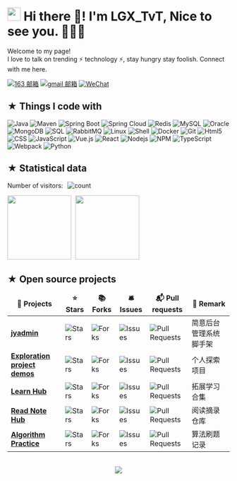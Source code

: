 <h1><img src="https://emojis.slackmojis.com/emojis/images/1531849430/4246/blob-sunglasses.gif?1531849430" width="30"/> Hi there 👋! I'm LGX_TvT, Nice to see you. 🍉🍉🍉 </h1>

<p>
Welcome to my page! </br>
I love to talk on trending ⚡ technology ⚡, stay hungry stay foolish. Connect with me here. 

[![163 邮箱](https://img.shields.io/badge/-163%20Mail-FC1F1F?style=plastic&link=mailto:find_onepiece@163.com)](mailto:linguoxiang1997@163.com)
[![gmail 邮箱](https://img.shields.io/badge/Gmail-D14836?logo=gmail&logoColor=white)](mailto:l1336037686@gmail.com)
[![WeChat](https://img.shields.io/badge/WeChat-07C160?logo=wechat&logoColor=white)]()
</p>

<h2>★ Things I code with</h2>
<p>
  <img alt="Java" src="https://img.shields.io/badge/-Java-45b8d8?style=flat-square&logo=openjdk&logoColor=white" />
  <img alt="Maven" src="https://img.shields.io/badge/-Maven-FB542B?style=flat-square&logo=apache&logoColor=white" />  
  <img alt="Spring Boot" src="https://img.shields.io/badge/-Spring_Boot-5849BE?style=flat-square&logo=spring&logoColor=white" />  
  <img alt="Spring Cloud" src="https://img.shields.io/badge/-Spring_Cloud-2088FF?style=flat-square&logo=spring&logoColor=white" />
  <img alt="Redis" src="https://img.shields.io/badge/-Redis-1a73e8?style=flat-square&logo=redis&logoColor=white" />
  <img alt="MySQL" src="https://img.shields.io/badge/-MySQL-311C87?style=flat-square&logo=mysql&logoColor=white" />
  <img alt="Oracle" src="https://img.shields.io/badge/-Oracle-764ABC?style=flat-square&logo=Oracle&logoColor=white" />
  <img alt="MongoDB" src="https://img.shields.io/badge/-MongoDB-13aa52?style=flat-square&logo=mongodb&logoColor=white" />
  <img alt="SQL" src="https://img.shields.io/badge/-SQL-ea2845?style=flat-square&logo=mysql&logoColor=white" />  
  <img alt="RabbitMQ" src="https://img.shields.io/badge/-RabbitMQ-EC4A3F?style=flat-square&logo=rabbitMQ&logoColor=white" />  
  <img alt="Linux" src="https://img.shields.io/badge/-Linux-CC6699?style=flat-square&logo=linux&logoColor=white" />
  <img alt="Shell" src="https://img.shields.io/badge/-Shell-db7092?style=flat-square&logo=shell&logoColor=white" />  
  <img alt="Docker" src="https://img.shields.io/badge/-Docker-46a2f1?style=flat-square&logo=docker&logoColor=white" />
  <img alt="Git" src="https://img.shields.io/badge/-Git-F05032?style=flat-square&logo=git&logoColor=white" />
  <img alt="Html5" src="https://img.shields.io/badge/-HTML5-E34F26?style=flat-square&logo=html5&logoColor=white" />
  <img alt="CSS" src="https://img.shields.io/badge/-Sass-E10098?style=flat-square&logo=sass&logoColor=white" />
  <img alt="JavaScript" src="https://img.shields.io/badge/-JavaScript-F9A03C?style=flat-square&logo=JavaScript&logoColor=white" />  
  <img alt="Vue.js" src="https://img.shields.io/badge/-Vue.js-B7178C?style=flat-square&logo=vue.js&logoColor=white" />
  <img alt="React" src="https://img.shields.io/badge/-React-45b8d8?style=flat-square&logo=react&logoColor=white" />
  <img alt="Nodejs" src="https://img.shields.io/badge/-Nodejs-43853d?style=flat-square&logo=Node.js&logoColor=white" />
  <img alt="NPM" src="https://img.shields.io/badge/-NPM-CB3837?style=flat-square&logo=npm&logoColor=white" />
  <img alt="TypeScript" src="https://img.shields.io/badge/-TypeScript-007ACC?style=flat-square&logo=typescript&logoColor=white" />
  <img alt="Webpack" src="https://img.shields.io/badge/-Webpack-8DD6F9?style=flat-square&logo=webpack&logoColor=white" /> 
  <img alt="Python" src="https://img.shields.io/badge/-Python-DD0031?style=flat-square&logo=python&logoColor=white" />
</p>


<!-- - 🚀 I use daily:
  [![JavaScript](https://img.shields.io/badge/JavaScript-000000?logo=JavaScript&logoColor=FFCA28)](http://www.lgxcode.top/)
  [![Vue](https://img.shields.io/badge/Vue.js-35495E?logo=vue.js&logoColor=4FC08D)](http://www.lgxcode.top/)
  [![Git](https://img.shields.io/badge/-Git-000000?logo=git&logoColor=FF7043)](http://www.lgxcode.top/)
  [![Shell](https://img.shields.io/badge/-Shell-4EC422?logo=Shell&logoColor=FF7043)](http://www.lgxcode.top/)
  [![Nginx](https://img.shields.io/badge/-Nginx-F6C915?logo=nginx&logoColor=029137)](http://www.lgxcode.top/)
  [![Webpack](https://img.shields.io/badge/-webpack-2B3A42?logo=webpack&logoColor=75AFCC)](http://www.lgxcode.top/)
  [![NPM](https://img.shields.io/badge/-NPM-2875E3?logo=npm&logoColor=029137)](http://www.lgxcode.top/)
  [![Postman](https://img.shields.io/badge/-Postman-7A1FA2?logo=postman&logoColor=FC8019)](http://www.lgxcode.top/)
  [![Docker](https://img.shields.io/badge/docker-20232A?logo=docker&logoColor=61DAFB)](http://www.lgxcode.top/)
  [![Jenkins](https://img.shields.io/badge/-Jenkins-F6C915?logo=jenkins&logoColor=F16061)](http://www.lgxcode.top/)

- 💻 I work using:
  [![Java](https://img.shields.io/badge/-Java-A80025?logo=openjdk)](http://www.lgxcode.top/)
  [![IDEA](https://img.shields.io/badge/-IDEA-007ACC?style=plastic&logo=intellijidea)](http://www.lgxcode.top/)
  [![GoLand](https://img.shields.io/badge/-GoLand-000?logo=goland&logoColor=00ACC1)](http://www.lgxcode.top/)
  [![Gitee](https://img.shields.io/badge/-Gitee-A80025?logo=gitee&logoColor=F16061)](http://www.lgxcode.top/)
  [![GitHub](https://img.shields.io/badge/-GitHub-181717?style=plastic&logo=github)](http://www.lgxcode.top/)
  [![GitLab](https://img.shields.io/badge/-GitLab-FCA121?style=plastic&logo=gitlab)](http://www.lgxcode.top/)
  [![Linux](https://img.shields.io/badge/-Linux-F16061?logo=linux&logoColor=000)](http://www.lgxcode.top/)
  [![Git Extensions](https://img.shields.io/badge/-Git%20Extensions-green?logo=git%20extensions&logoColor=DE3929)](http://www.lgxcode.top/)

- ⚙️ I also use and work:
  [![Golang](https://img.shields.io/badge/-Golang-02569B?logo=go&logoColor=00ACC1)](http://www.lgxcode.top/)
  [![React Native](https://img.shields.io/badge/React_Native-20232A?logo=react&logoColor=61DAFB)](http://www.lgxcode.top/)
  [![PostgreSQL](https://img.shields.io/badge/-PostgreSQL-336791?style=plastic&logo=postgresql)](http://www.lgxcode.top/)
  [![HTML5](https://img.shields.io/badge/-HTML5-E34F26?style=plastic&logo=html5&logoColor=white)](http://www.lgxcode.top/)
  [![CSS3](https://img.shields.io/badge/-CSS3-1572B6?style=plastic&logo=css3)](http://www.lgxcode.top/)

- 🌱 I’m currently learning:
  [![V8](https://img.shields.io/badge/-V8-3DDC84?logo=v8&logoColor=4788F4)](http://www.lgxcode.top/)
  [![Golang](https://img.shields.io/badge/-Golang-02569B?logo=go&logoColor=00ACC1)](http://www.lgxcode.top/)
  [![React Native](https://img.shields.io/badge/React_Native-20232A?logo=react&logoColor=61DAFB)](http://www.lgxcode.top/)
  [![Kubernetes](https://img.shields.io/badge/-Kubernetes-F5F5F5?logo=Kubernetes&logoColor=316CE6)](http://www.lgxcode.top/) -->



<h2>★ Statistical data</h2>
<p style="display: flex; align-items: center;">
    <span style="margin-right: 10px;">Number of visitors:</span>
    <img alt="count" src="https://profile-counter.glitch.me/1336037686/count.svg" />
</p>

<!-- [![Top Langs](https://github-readme-stats.vercel.app/api/top-langs/?username=all-smile&theme=flag-india)](https://github.com/all-smile/github-readme-stats) -->
<p>
  <span><img src="https://github-readme-stats.vercel.app/api/top-langs/?username=1336037686&layout=compact" height=145 /></span>
  <span><img src="https://github-readme-stats.vercel.app/api?username=1336037686&count_private=true&show_icons=true" height=145 style="margin-left: 5px" /></span>
</p>


<h2>★ Open source projects</h2>
<table>
  <thead align="center">
    <tr border: none;>
      <td><b>🎁 Projects</b></td>
      <td><b>⭐ Stars</b></td>
      <td><b>📚 Forks</b></td>
      <td><b>🛎 Issues</b></td>
      <td><b>📬 Pull requests</b></td>
      <td><b>🔖 Remark</b></td>
    </tr>
  </thead>
  <tbody>
    <tr>
      <td><a href="https://github.com/1336037686/jyadmin"><b>jyadmin</b></a></td>
      <td><img alt="Stars" src="https://img.shields.io/github/stars/1336037686/jyadmin?style=flat-square&labelColor=343b41"/></td>
      <td><img alt="Forks" src="https://img.shields.io/github/forks/1336037686/jyadmin?style=flat-square&labelColor=343b41"/></td>
      <td><img alt="Issues" src="https://img.shields.io/github/issues/1336037686/jyadmin?style=flat-square&labelColor=343b41"/></td>
      <td><img alt="Pull Requests" src="https://img.shields.io/github/issues-pr/1336037686/jyadmin?style=flat-square&labelColor=343b41"/></td>
      <td>简意后台管理系统脚手架</td>
    </tr>
    <tr>
      <td><a href="https://github.com/1336037686/exploration-project-demos"><b>Exploration project demos</b></a></td>
      <td><img alt="Stars" src="https://img.shields.io/github/stars/1336037686/exploration-project-demos?style=flat-square&labelColor=343b41"/></td>
      <td><img alt="Forks" src="https://img.shields.io/github/forks/1336037686/exploration-project-demos?style=flat-square&labelColor=343b41"/></td>
      <td><img alt="Issues" src="https://img.shields.io/github/issues/1336037686/exploration-project-demos?style=flat-square&labelColor=343b41"/></td>
      <td><img alt="Pull Requests" src="https://img.shields.io/github/issues-pr/1336037686/exploration-project-demos?style=flat-square&labelColor=343b41"/></td>
      <td>个人探索项目</td>	  
    </tr>
    <tr>
      <td><a href="https://github.com/1336037686/learn-hub"><b>Learn Hub</b></a></td>
      <td><img alt="Stars" src="https://img.shields.io/github/stars/1336037686/learn-hub?style=flat-square&labelColor=343b41"/></td>
      <td><img alt="Forks" src="https://img.shields.io/github/forks/1336037686/learn-hub?style=flat-square&labelColor=343b41"/></td>
      <td><img alt="Issues" src="https://img.shields.io/github/issues/1336037686/learn-hub?style=flat-square&labelColor=343b41"/></td>
      <td><img alt="Pull Requests" src="https://img.shields.io/github/issues-pr/1336037686/learn-hub?style=flat-square&labelColor=343b41"/></td>
      <td>拓展学习合集</td>
    </tr>
    <tr>
      <td><a href="https://github.com/1336037686/read-note-hub"><b>Read Note Hub</b></a></td>
      <td><img alt="Stars" src="https://img.shields.io/github/stars/1336037686/read-note-hub?style=flat-square&labelColor=343b41"/></td>
      <td><img alt="Forks" src="https://img.shields.io/github/forks/1336037686/read-note-hub?style=flat-square&labelColor=343b41"/></td>
      <td><img alt="Issues" src="https://img.shields.io/github/issues/1336037686/read-note-hub?style=flat-square&labelColor=343b41"/></td>
      <td><img alt="Pull Requests" src="https://img.shields.io/github/issues-pr/1336037686/read-note-hub?style=flat-square&labelColor=343b41"/></td>
      <td>阅读摘录仓库</td>    
    </tr>
    <tr>
      <td><a href="https://github.com/1336037686/algorithm-practice"><b>Algorithm Practice</b></a></td>
      <td><img alt="Stars" src="https://img.shields.io/github/stars/1336037686/algorithm-practice?style=flat-square&labelColor=343b41"/></td>
      <td><img alt="Forks" src="https://img.shields.io/github/forks/1336037686/algorithm-practice?style=flat-square&labelColor=343b41"/></td>
      <td><img alt="Issues" src="https://img.shields.io/github/issues/1336037686/algorithm-practice?style=flat-square&labelColor=343b41"/></td>
      <td><img alt="Pull Requests" src="https://img.shields.io/github/issues-pr/1336037686/algorithm-practice?style=flat-square&labelColor=343b41"/></td>
      <td>算法刷题记录</td>    
    </tr>
  </tbody>
</table>



<!-- ### My Skill Set
<table><tr><td valign="top" width="33%">


#### Frontend
<div align="center">
<img style="margin: 10px" src="https://profilinator.rishav.dev/skills-assets/javascript-original.svg" alt="JavaScript" height="50" />
<img style="margin: 10px" src="https://profilinator.rishav.dev/skills-assets/vuejs-original-wordmark.svg" alt="Vue.js" height="50" />
<img style="margin: 10px" src="https://profilinator.rishav.dev/skills-assets/react-original-wordmark.svg" alt="React" height="50" />
<img style="margin: 10px" src="https://profilinator.rishav.dev/skills-assets/webpack-original.svg" alt="Webpack" height="50" />
<img style="margin: 10px" src="https://profilinator.rishav.dev/skills-assets/jquery.png" alt="jQuery" height="50" />
<img style="margin: 10px" src="https://profilinator.rishav.dev/skills-assets/android-original-wordmark.svg" alt="Android" height="50" />
<img style="margin: 10px" src="https://profilinator.rishav.dev/skills-assets/sass-original.svg" alt="Sass" height="50" />
<img style="margin: 10px" src="https://profilinator.rishav.dev/skills-assets/powershell.png" alt="PowerShell" height="50" />
<img style="margin: 10px" src="https://profilinator.rishav.dev/skills-assets/redux-original.svg" alt="Redux" height="50" />
<img style="margin: 10px" src="https://profilinator.rishav.dev/skills-assets/bootstrap-plain.svg" alt="Bootstrap" height="50" />
<img style="margin: 10px" src="https://profilinator.rishav.dev/skills-assets/css3-original-wordmark.svg" alt="CSS3" height="50" />
<img style="margin: 10px" src="https://profilinator.rishav.dev/skills-assets/html5-original-wordmark.svg" alt="HTML5" height="50" />
</div>

</td>
<td valign="top" width="33%">

#### Backend
<div align="center">
<img style="margin: 10px" src="https://profilinator.rishav.dev/skills-assets/go-original.svg" alt="Go" height="50" />
<img style="margin: 10px" src="https://profilinator.rishav.dev/skills-assets/linux-original.svg" alt="Linux" height="50" />
<img style="margin: 10px" src="https://profilinator.rishav.dev/skills-assets/nginx-original.svg" alt="Nginx" height="50" />
<img style="margin: 10px" src="https://profilinator.rishav.dev/skills-assets/mongodb-original-wordmark.svg" alt="MongoDB" height="50" />
<img style="margin: 10px" src="https://profilinator.rishav.dev/skills-assets/nodejs-original-wordmark.svg" alt="Node.js" height="50" />
<img style="margin: 10px" src="https://profilinator.rishav.dev/skills-assets/postgresql-original-wordmark.svg" alt="PostgreSQL" height="50" />
<img style="margin: 10px" src="https://profilinator.rishav.dev/skills-assets/mysql-original-wordmark.svg" alt="MySQL" height="50" />
<img style="margin: 10px" src="https://profilinator.rishav.dev/skills-assets/redis-original-wordmark.svg" alt="Redis" height="50" />
</div>

</td>
<td valign="top" width="33%">

#### DevOps
<div align="center">
<img style="margin: 10px" src="https://profilinator.rishav.dev/skills-assets/kubernetes-icon.svg" alt="Kubernetes" height="50" />
<img style="margin: 10px" src="https://profilinator.rishav.dev/skills-assets/git-scm-icon.svg" alt="Git" height="50" />
<img style="margin: 10px" src="https://profilinator.rishav.dev/skills-assets/jenkins-icon.svg" alt="Jenkins" height="50" />
<img style="margin: 10px" src="https://profilinator.rishav.dev/skills-assets/docker-original-wordmark.svg" alt="Docker" height="50" />
<img style="margin: 10px" src="https://profilinator.rishav.dev/skills-assets/gitlab.svg" alt="GitLab" height="50" />
</div>
</td>
</tr>
</table> -->

<br/>
<div align="center">
  <a href="https://raw.githubusercontent.com/1336037686/nav/master/static/images/buymeacoffee.jpg" target="_blank" style="display: inline-block;">
    <img
        src="https://img.shields.io/badge/Donate-Buy%20Me%20A%20Coffee-orange.svg?style=flat-square"
        align="center"
    />
  </a>
</div>
